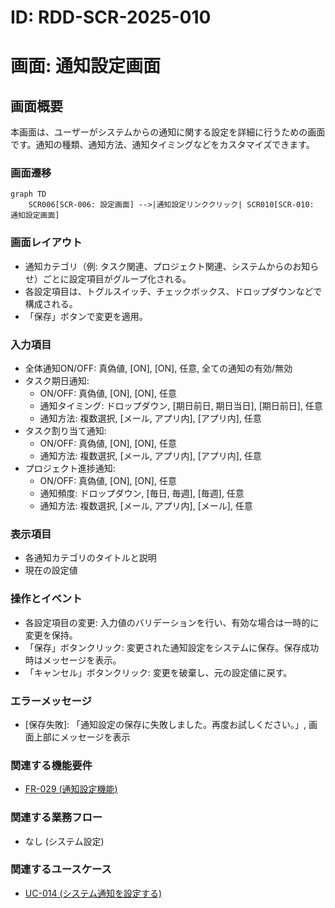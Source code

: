 # ID: RDD-SCR-2025-010

# 画面: 通知設定画面

## 画面概要

本画面は、ユーザーがシステムからの通知に関する設定を詳細に行うための画面です。通知の種類、通知方法、通知タイミングなどをカスタマイズできます。

### 画面遷移

```mermaid
graph TD
    SCR006[SCR-006: 設定画面] -->|通知設定リンククリック| SCR010[SCR-010: 通知設定画面]
```

### 画面レイアウト

- 通知カテゴリ（例: タスク関連、プロジェクト関連、システムからのお知らせ）ごとに設定項目がグループ化される。
- 各設定項目は、トグルスイッチ、チェックボックス、ドロップダウンなどで構成される。
- 「保存」ボタンで変更を適用。

### 入力項目

- 全体通知ON/OFF: 真偽値, [ON], [ON], 任意, 全ての通知の有効/無効
- タスク期日通知:
  - ON/OFF: 真偽値, [ON], [ON], 任意
  - 通知タイミング: ドロップダウン, [期日前日, 期日当日], [期日前日], 任意
  - 通知方法: 複数選択, [メール, アプリ内], [アプリ内], 任意
- タスク割り当て通知:
  - ON/OFF: 真偽値, [ON], [ON], 任意
  - 通知方法: 複数選択, [メール, アプリ内], [アプリ内], 任意
- プロジェクト進捗通知:
  - ON/OFF: 真偽値, [ON], [ON], 任意
  - 通知頻度: ドロップダウン, [毎日, 毎週], [毎週], 任意
  - 通知方法: 複数選択, [メール, アプリ内], [メール], 任意

### 表示項目

- 各通知カテゴリのタイトルと説明
- 現在の設定値

### 操作とイベント

- 各設定項目の変更: 入力値のバリデーションを行い、有効な場合は一時的に変更を保持。
- 「保存」ボタンクリック: 変更された通知設定をシステムに保存。保存成功時はメッセージを表示。
- 「キャンセル」ボタンクリック: 変更を破棄し、元の設定値に戻す。

### エラーメッセージ

- [保存失敗]: 「通知設定の保存に失敗しました。再度お試しください。」, 画面上部にメッセージを表示

### 関連する機能要件

- [FR-029 (通知設定機能)](../functional-requirements/fr-029-notification-settings-function.md)

### 関連する業務フロー

- なし (システム設定)

### 関連するユースケース

- [UC-014 (システム通知を設定する)](../use-cases/uc-014-configure-notifications.md)
